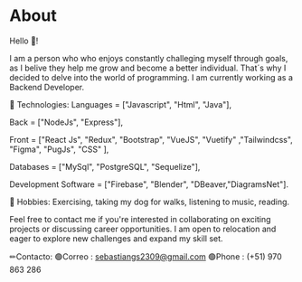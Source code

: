 # About
Hello 👋!

I am a person who who enjoys constantly challeging myself through goals, as I belive they help me grow and become a better individual. That´s why I decided to delve into the world of programming. I am currently working as a Backend Developer.

🧠 Technologies: 
Languages = ["Javascript", "Html", "Java"],

Back = ["NodeJs", "Express"], 

Front = ["React Js", "Redux", "Bootstrap", "VueJS", "Vuetify" ,"Tailwindcss", "Figma", "PugJs", "CSS" ], 

Databases = ["MySql", "PostgreSQL", "Sequelize"], 

Development Software = ["Firebase", "Blender", "DBeaver,"DiagramsNet"].

🎲 Hobbies: Exercising, taking my dog for walks, listening to music, reading.

Feel free to contact me if you're interested in collaborating on exciting projects or discussing career opportunities. I am open to relocation and eager to explore new challenges and expand my skill set.

✏Contacto:
🟢Correo : sebastiangs2309@gmail.com
🟢Phone : (+51) 970 863 286
